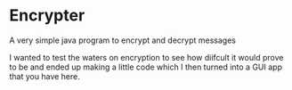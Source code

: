 # Encrypter
A very simple java program to encrypt and decrypt messages

I wanted to test the waters on encryption to see how diifcult it would prove to be and ended up making a little code which I then turned into a GUI app that you have here.
